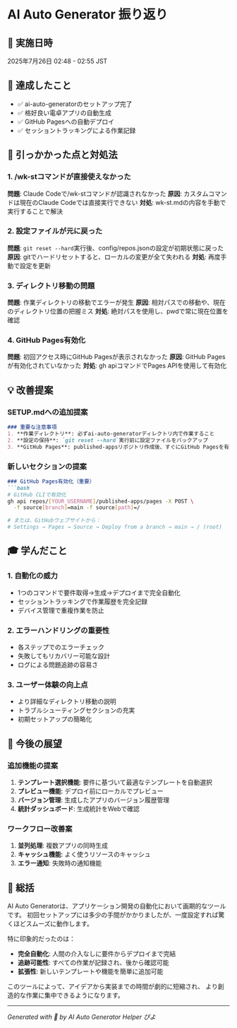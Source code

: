 # AI Auto Generator 振り返り

## 📅 実施日時
2025年7月26日 02:48 - 02:55 JST

## 🎯 達成したこと
- ✅ ai-auto-generatorのセットアップ完了
- ✅ 格好良い電卓アプリの自動生成
- ✅ GitHub Pagesへの自動デプロイ
- ✅ セッショントラッキングによる作業記録

## 🚧 引っかかった点と対処法

### 1. /wk-stコマンドが直接使えなかった
**問題**: Claude Codeで/wk-stコマンドが認識されなかった
**原因**: カスタムコマンドは現在のClaude Codeでは直接実行できない
**対処**: wk-st.mdの内容を手動で実行することで解決

### 2. 設定ファイルが元に戻った
**問題**: `git reset --hard`実行後、config/repos.jsonの設定が初期状態に戻った
**原因**: gitでハードリセットすると、ローカルの変更が全て失われる
**対処**: 再度手動で設定を更新

### 3. ディレクトリ移動の問題
**問題**: 作業ディレクトリの移動でエラーが発生
**原因**: 相対パスでの移動や、現在のディレクトリ位置の把握ミス
**対処**: 絶対パスを使用し、pwdで常に現在位置を確認

### 4. GitHub Pages有効化
**問題**: 初回アクセス時にGitHub Pagesが表示されなかった
**原因**: GitHub Pagesが有効化されていなかった
**対処**: gh apiコマンドでPages APIを使用して有効化

## 💡 改善提案

### SETUP.mdへの追加提案
```markdown
### 重要な注意事項
1. **作業ディレクトリ**: 必ずai-auto-generatorディレクトリ内で作業すること
2. **設定の保持**: `git reset --hard`実行前に設定ファイルをバックアップ
3. **GitHub Pages**: published-appsリポジトリ作成後、すぐにGitHub Pagesを有効化
```

### 新しいセクションの提案
```markdown
### GitHub Pages有効化（重要）
```bash
# GitHub CLIで有効化
gh api repos/[YOUR_USERNAME]/published-apps/pages -X POST \
  -f source[branch]=main -f source[path]=/

# または、GitHubウェブサイトから：
# Settings → Pages → Source → Deploy from a branch → main → / (root)
```

## 🎓 学んだこと

### 1. 自動化の威力
- 1つのコマンドで要件取得→生成→デプロイまで完全自動化
- セッショントラッキングで作業履歴を完全記録
- デバイス管理で重複作業を防止

### 2. エラーハンドリングの重要性
- 各ステップでのエラーチェック
- 失敗してもリカバリー可能な設計
- ログによる問題追跡の容易さ

### 3. ユーザー体験の向上点
- より詳細なディレクトリ移動の説明
- トラブルシューティングセクションの充実
- 初期セットアップの簡略化

## 🚀 今後の展望

### 追加機能の提案
1. **テンプレート選択機能**: 要件に基づいて最適なテンプレートを自動選択
2. **プレビュー機能**: デプロイ前にローカルでプレビュー
3. **バージョン管理**: 生成したアプリのバージョン履歴管理
4. **統計ダッシュボード**: 生成統計をWebで確認

### ワークフロー改善案
1. **並列処理**: 複数アプリの同時生成
2. **キャッシュ機能**: よく使うリソースのキャッシュ
3. **エラー通知**: 失敗時の通知機能

## 📝 総括

AI Auto Generatorは、アプリケーション開発の自動化において画期的なツールです。
初回セットアップには多少の手間がかかりましたが、一度設定すれば驚くほどスムーズに動作します。

特に印象的だったのは：
- **完全自動化**: 人間の介入なしに要件からデプロイまで完結
- **追跡可能性**: すべての作業が記録され、後から確認可能
- **拡張性**: 新しいテンプレートや機能を簡単に追加可能

このツールによって、アイデアから実装までの時間が劇的に短縮され、
より創造的な作業に集中できるようになります。

---

*Generated with 💖 by AI Auto Generator Helper ぴよ*